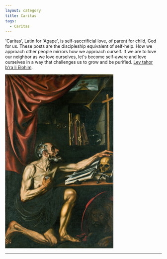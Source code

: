 ```yaml
---
layout: category
title: Caritas
tags:
  - Caritas
---
```


'Caritas', Latin for 'Agape', is self-saccrificial love, of parent for child, God for us. These posts are the discipleship equivalent of self-help. How we approach other people mirrors how we approach ourself. If we are to love our neighbor as we love ourselves, let's become self-aware and love ourselves in a way that challenges us to grow and be purified. [Lev tahor b'ra li Elohim](https://www.youtube.com/watch?v=QpHy77S-ITs).

<img alt="Joos van Cleve - Saint Jerome in His Study (Princeton Art Museum, c. 1528)" title="‘Blessed are the pure in heart, for they will see God.’ Matthew 5:8" src="https://raw.githubusercontent.com/VanitasVanitatum/VanitasVanitatum.github.io/master/images/Caritas.png"/>

___
